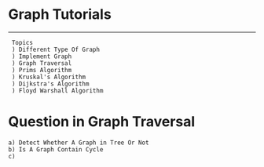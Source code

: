 #  Graph Tutorials
--------------------  
```
 Topics 
 ) Different Type Of Graph
 ) Implement Graph
 ) Graph Traversal
 ) Prims Algorithm 
 ) Kruskal's Algorithm 
 ) Dijkstra's Algorithm 
 ) Floyd Warshall Algorithm 

```  
# Question in Graph Traversal  
```
a) Detect Whether A Graph in Tree Or Not 
b) Is A Graph Contain Cycle  
c)
```